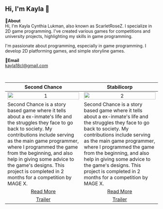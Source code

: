 Hi, I'm Kayla 👋
---
**📌About** <br>
Hi, I'm Kayla Cynthia Lukman, also known as ScarletRoseZ. I specialize in 2D game programming. I've created various games for competitions and university projects, highlighting my skills in game programming.

I'm passionate about programming, especially in game programming. I develop 2D platforming games, and simple storyline games.

**📩Email** <br>
kayla18cl@gmail.com

<br>

<table width="100%">
  <thead>
    <tr>
      <th width="50%" align="center"><a>Second Chance</a></th> <!--tittle-->
      <th width="50%" align="center"><a>Stabilicorp</a></th> <!--tittle-->
    </tr>
  </thead>
  <tbody>
    <tr>
      <td align="center">
        <img src="https://github.com/user-attachments/assets/4a8c7fc0-e69d-4f29-9c5f-2e6e4cedd5c4" alt="1" style="width:100%;height:auto;">
      </td>
      <td align="center">
        <img src="https://github.com/user-attachments/assets/4a8c7fc0-e69d-4f29-9c5f-2e6e4cedd5c4" alt="2" style="width:100%;height:auto;">
      </td>
    </tr>
    <tr>
      <td valign="text-top">Second Chance is a story based game where it tells about a ex-inmate's life and the struggles they face to go back to society. My contributions include serving as the main game programmer, where I programmed the game from the beginning, and also help in giving some advice to the game's designs. This project is completed in 2 months for a competition by MAGE X.</td> <!--desc-->
      <td valign="text-top">Second Chance is a story based game where it tells about a ex-inmate's life and the struggles they face to go back to society. My contributions include serving as the main game programmer, where I programmed the game from the beginning, and also help in giving some advice to the game's designs. This project is completed in 2 months for a competition by MAGE X.</td> <!--desc-->
    </tr>
    <tr>
      <td align="center"><a href="https://github.com/scarletrosez/SecondChance">Read More</a></td> <!--link1-->
      <td align="center"><a href="https://github.com/Sightyyy/Stabilicorp">Read More</a></td> <!--link2-->
    </tr>
    <tr>
      <td align="center"><a href="https://youtu.be/P3GypmFbVUo?si=-fzdLrv_L9rktAt0">Trailer</a></td> <!--link1-->
      <td align="center"><a href="https://youtu.be/P3GypmFbVUo?si=-fzdLrv_L9rktAt0">Trailer</a></td> <!--link2-->
    </tr>
  </tbody>
</table>


<br>


